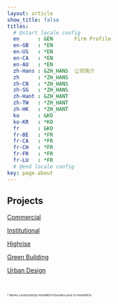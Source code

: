 ```yaml
---
layout: article
show_title: false
titles:
  # @start locale config
  en      : &EN       Firm Profile
  en-GB   : *EN
  en-US   : *EN
  en-CA   : *EN
  en-AU   : *EN
  zh-Hans : &ZH_HANS  公司简介
  zh      : *ZH_HANS
  zh-CN   : *ZH_HANS
  zh-SG   : *ZH_HANS
  zh-Hant : &ZH_HANT
  zh-TW   : *ZH_HANT
  zh-HK   : *ZH_HANT
  ko      : &KO      
  ko-KR   : *KO
  fr      : &KO
  fr-BE   : *FR
  fr-CA   : *FR
  fr-CH   : *FR
  fr-FR   : *FR
  fr-LU   : *FR
  # @end locale config
key: page-about
---
```

## Projects
[Commercial](/projects/commercial.html)

[Institutional](/projects/institutional.html)

[Highrise](/projects/highrise.html)

[Green Building]()

[Urban Design]()

  <br>


 
 <small><small><small><small>* Works conducted by HoloARCH founders prior to HoloARCH</small></small></small></small>

